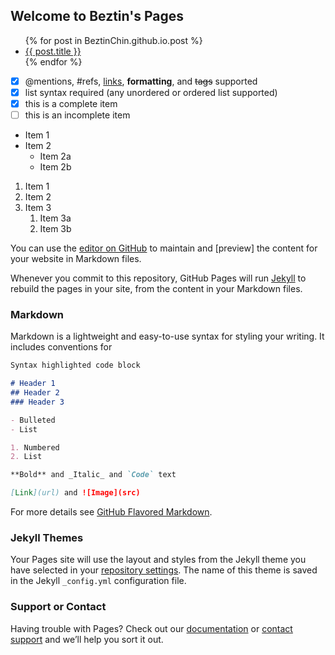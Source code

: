 ## Welcome to Beztin's Pages

<ul>
  {% for post in BeztinChin.github.io.post %}
    <li>
      <a href="{{ post.url }}">{{ post.title }}</a>
    </li>
  {% endfor %}
</ul>


- [x] @mentions, #refs, [links](), **formatting**, and <del>tags</del> supported
- [x] list syntax required (any unordered or ordered list supported)
- [x] this is a complete item
- [ ] this is an incomplete item

* Item 1
* Item 2
  * Item 2a
  * Item 2b

1. Item 1
1. Item 2
1. Item 3
   1. Item 3a
   1. Item 3b
   

You can use the [editor on GitHub](https://github.com/BeztinChin/BeztinChin.github.io/edit/master/index.md) to maintain and [preview]  the content for your website in Markdown files.

Whenever you commit to this repository, GitHub Pages will run [Jekyll](https://jekyllrb.com/) to rebuild the pages in your site, from the content in your Markdown files.

### Markdown

Markdown is a lightweight and easy-to-use syntax for styling your writing. It includes conventions for

```markdown
Syntax highlighted code block

# Header 1
## Header 2
### Header 3

- Bulleted
- List

1. Numbered
2. List

**Bold** and _Italic_ and `Code` text

[Link](url) and ![Image](src)
```

For more details see [GitHub Flavored Markdown](https://guides.github.com/features/mastering-markdown/).

### Jekyll Themes

Your Pages site will use the layout and styles from the Jekyll theme you have selected in your [repository settings](https://github.com/BeztinChin/BeztinChin.github.io/settings). The name of this theme is saved in the Jekyll `_config.yml` configuration file.

### Support or Contact

Having trouble with Pages? Check out our [documentation](https://help.github.com/categories/github-pages-basics/) or [contact support](https://github.com/contact) and we’ll help you sort it out.
